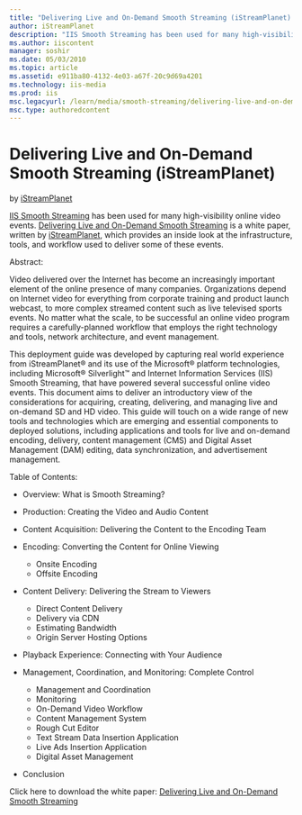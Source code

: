 ```yaml
---
title: "Delivering Live and On-Demand Smooth Streaming (iStreamPlanet) | Microsoft Docs"
author: iStreamPlanet
description: "IIS Smooth Streaming has been used for many high-visibility online video events. Delivering Live and On-Demand Smooth Streaming is a white paper, written by..."
ms.author: iiscontent
manager: soshir
ms.date: 05/03/2010
ms.topic: article
ms.assetid: e911ba80-4132-4e03-a67f-20c9d69a4201
ms.technology: iis-media
ms.prod: iis
msc.legacyurl: /learn/media/smooth-streaming/delivering-live-and-on-demand-smooth-streaming-istreamplanet
msc.type: authoredcontent
---
```

Delivering Live and On-Demand Smooth Streaming (iStreamPlanet)
====================
by [iStreamPlanet](https://github.com/iStreamPlanet)

[IIS Smooth Streaming](https://www.iis.net/downloads/microsoft/smooth-streaming) has been used for many high-visibility online video events. [Delivering Live and On-Demand Smooth Streaming](https://download.microsoft.com/download/4/E/5/4E599FBB-6E34-4A74-B3C5-1391CB0FD55F/Delivering_Live_and_On-Demand_Smooth_Streaming.pdf "Delivering Live and On-Demand Smooth Streaming") is a white paper, written by [iStreamPlanet](http://istreamplanet.com/), which provides an inside look at the infrastructure, tools, and workflow used to deliver some of these events.

Abstract:

Video delivered over the Internet has become an increasingly important element of the online presence of many companies. Organizations depend on Internet video for everything from corporate training and product launch webcast, to more complex streamed content such as live televised sports events. No matter what the scale, to be successful an online video program requires a carefully-planned workflow that employs the right technology and tools, network architecture, and event management.

This deployment guide was developed by capturing real world experience from iStreamPlanet® and its use of the Microsoft® platform technologies, including Microsoft® Silverlight™ and Internet Information Services (IIS) Smooth Streaming, that have powered several successful online video events. This document aims to deliver an introductory view of the considerations for acquiring, creating, delivering, and managing live and on-demand SD and HD video. This guide will touch on a wide range of new tools and technologies which are emerging and essential components to deployed solutions, including applications and tools for live and on-demand encoding, delivery, content management (CMS) and Digital Asset Management (DAM) editing, data synchronization, and advertisement management.

Table of Contents:

- Overview: What is Smooth Streaming?
- Production: Creating the Video and Audio Content
- Content Acquisition: Delivering the Content to the Encoding Team
- Encoding: Converting the Content for Online Viewing 

    - Onsite Encoding
    - Offsite Encoding
- Content Delivery: Delivering the Stream to Viewers 

    - Direct Content Delivery
    - Delivery via CDN
    - Estimating Bandwidth
    - Origin Server Hosting Options
- Playback Experience: Connecting with Your Audience
- Management, Coordination, and Monitoring: Complete Control 

    - Management and Coordination
    - Monitoring
    - On-Demand Video Workflow
    - Content Management System
    - Rough Cut Editor
    - Text Stream Data Insertion Application
    - Live Ads Insertion Application
    - Digital Asset Management
- Conclusion

Click here to download the white paper: [Delivering Live and On-Demand Smooth Streaming](https://download.microsoft.com/download/4/E/5/4E599FBB-6E34-4A74-B3C5-1391CB0FD55F/Delivering_Live_and_On-Demand_Smooth_Streaming.pdf "Delivering Live and On-Demand Smooth Streaming")